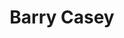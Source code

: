 ---
title: Barry Casey
category: team
position: Collaborator
published: false
image: /team/barry-casey.jpg
project: past limerick-city-model
---